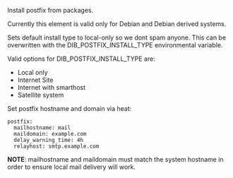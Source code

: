 Install postfix from packages.

Currently this element is valid only for Debian and Debian derived systems.

Sets default install type to local-only so we dont spam anyone. This can be
overwritten with the DIB_POSTFIX_INSTALL_TYPE environmental variable.

Valid options for DIB_POSTFIX_INSTALL_TYPE are:
* Local only
* Internet Site
* Internet with smarthost
* Satellite system

Set postfix hostname and domain via heat:

    postfix:
      mailhostname: mail
      maildomain: example.com
      delay_warning_time: 4h
      relayhost: smtp.example.com

**NOTE**: mailhostname and maildomain must match the system hostname in order to
ensure local mail delivery will work.
